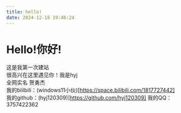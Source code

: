 ```yaml
---
title: hello!
date: 2024-12-18 19:46:24
---
```

# Hello!你好!
这是我第一次建站  
很高兴在这里遇见你！我是hyj  
全网实名 贺勇杰  
我的blilbili：(windows11小伙)[https://space.bilibili.com/1817727442]  
我的github：(hyj120309)[https://github.com/hyj120309]
我的QQ：3757422362
